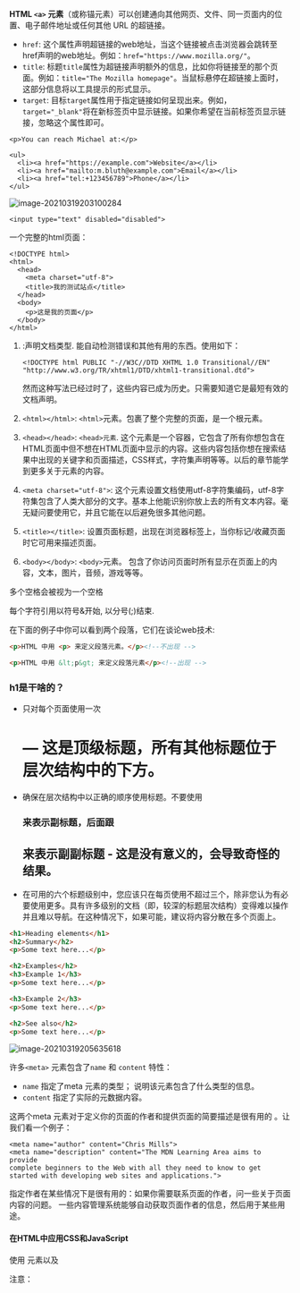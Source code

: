 **HTML `<a>` 元素**（或称锚元素）可以创建通向其他网页、文件、同一页面内的位置、电子邮件地址或任何其他 URL 的超链接。

- `href`: 这个属性声明超链接的web地址，当这个链接被点击浏览器会跳转至href声明的web地址。例如：`href="https://www.mozilla.org/"`。
- `title`: 标题`title`属性为超链接声明额外的信息，比如你将链接至的那个页面。例如：`title="The Mozilla homepage"`。当鼠标悬停在超链接上面时，这部分信息将以工具提示的形式显示。
- `target`: 目标`target`属性用于指定链接如何呈现出来。例如，`target="_blank"`将在新标签页中显示链接。如果你希望在当前标签页显示链接，忽略这个属性即可。

```
<p>You can reach Michael at:</p>

<ul>
  <li><a href="https://example.com">Website</a></li>
  <li><a href="mailto:m.bluth@example.com">Email</a></li>
  <li><a href="tel:+123456789">Phone</a></li>
</ul>
```

![image-20210319203100284](C:%5CUsers%5Clenovo%5CAppData%5CRoaming%5CTypora%5Ctypora-user-images%5Cimage-20210319203100284.png)



```
<input type="text" disabled="disabled">
```

一个完整的html页面：

```
<!DOCTYPE html>
<html>
  <head>
    <meta charset="utf-8">
    <title>我的测试站点</title>
  </head>
  <body>
    <p>这是我的页面</p>
  </body>
</html>
```



1. :声明文档类型. 能自动检测错误和其他有用的东西。使用如下：

   ```
   <!DOCTYPE html PUBLIC "-//W3C//DTD XHTML 1.0 Transitional//EN"
   "http://www.w3.org/TR/xhtml1/DTD/xhtml1-transitional.dtd">
   ```

   然而这种写法已经过时了，这些内容已成为历史。只需要知道它是最短有效的文档声明。

2. `<html></html>`: `<html>`元素。包裹了整个完整的页面，是一个根元素。

3. `<head></head>`: `<head>元素`. 这个元素是一个容器，它包含了所有你想包含在HTML页面中但不想在HTML页面中显示的内容。这些内容包括你想在搜索结果中出现的关键字和页面描述，CSS样式，字符集声明等等。以后的章节能学到更多关于<head>元素的内容。

4. `<meta charset="utf-8">`: 这个元素设置文档使用utf-8字符集编码，utf-8字符集包含了人类大部分的文字。基本上他能识别你放上去的所有文本内容。毫无疑问要使用它，并且它能在以后避免很多其他问题。

5. `<title></title>`: 设置页面标题，出现在浏览器标签上，当你标记/收藏页面时它可用来描述页面。

6. `<body></body>`: `<body>`元素。 包含了你访问页面时所有显示在页面上的内容，文本，图片，音频，游戏等等。

多个空格会被视为一个空格

每个字符引用以符号&开始, 以分号(;)结束.

在下面的例子中你可以看到两个段落，它们在谈论web技术:

```html
<p>HTML 中用 <p> 来定义段落元素。</p><!--不出现 -->

<p>HTML 中用 &lt;p&gt; 来定义段落元素</p><!--出现 -->
```

### h1是干啥的？

- 只对每个页面使用一次<h1> — 这是顶级标题，所有其他标题位于层次结构中的下方。
- 确保在层次结构中以正确的顺序使用标题。不要使用<h3>来表示副标题，后面跟<h2>来表示副副标题 - 这是没有意义的，会导致奇怪的结果。
- 在可用的六个标题级别中，您应该只在每页使用不超过三个，除非您认为有必要使用更多。具有许多级别的文档（即，较深的标题层次结构）变得难以操作并且难以导航。在这种情况下，如果可能，建议将内容分散在多个页面上。

```html
<h1>Heading elements</h1>
<h2>Summary</h2>
<p>Some text here...</p>

<h2>Examples</h2>
<h3>Example 1</h3>
<p>Some text here...</p>

<h3>Example 2</h3>
<p>Some text here...</p>

<h2>See also</h2>
<p>Some text here...</p>
```

![image-20210319205635618](C:%5CUsers%5Clenovo%5CAppData%5CRoaming%5CTypora%5Ctypora-user-images%5Cimage-20210319205635618.png)

许多`<meta>` 元素包含了`name` 和 `content` 特性：

- `name` 指定了meta 元素的类型； 说明该元素包含了什么类型的信息。
- `content` 指定了实际的元数据内容。

这两个meta 元素对于定义你的页面的作者和提供页面的简要描述是很有用的 。让我们看一个例子：

```
<meta name="author" content="Chris Mills">
<meta name="description" content="The MDN Learning Area aims to provide
complete beginners to the Web with all they need to know to get
started with developing web sites and applications.">
```

指定作者在某些情况下是很有用的：如果你需要联系页面的作者，问一些关于页面内容的问题。 一些内容管理系统能够自动获取页面作者的信息，然后用于某些用途。

#### 在HTML中应用CSS和JavaScript

使用 <link>元素以及 <script> 元素引入外部css和js文件。

 <link> 元素经常位于文档的头部。这个link元素有2个属性，rel="stylesheet"表明这是文档的样式表，而 href包含了样式表文件的路径：

```
<link rel="stylesheet" href="my-css-file.css">
```

<script> 部分没必要非要放在文档头部；实际上，把它放在文档的尾部（在 </body>标签之前）是一个更好的选择，这样可以确保在加载脚本之前浏览器已经解析了HTML内容（如果脚本加载某个不存在的元素，浏览器会报错）。

<script src="my-js-file.js"></script>
注意： <script>元素看起来像一个空元素，但它并不是，因此需要一个结束标记。您还可以选择将脚本放入<script>元素中，而不是指向外部脚本文件。

#### 为文档设置主语言：

```
<html lang="zh-CN">
```

#### span元素的作用

HTML <span> 元素是短语内容的通用行内容器，并没有任何特殊语义。可以使用它来编组元素以达到某种样式意图（通过使用类或者Id属性），或者这些元素有着共同的属性，比如lang。应该在没有其他合适的语义元素时才使用它。<span> 与 <div> 元素很相似，但 <div> 是一个 块元素 而 <span> 则是 行内元素 .

#### 无序列表

```
<ul>
  <li>豆浆</li>
  <li>油条</li>
  <li>豆汁</li>
  <li>焦圈</li>
</ul>
```

![image-20210319212850145](C:%5CUsers%5Clenovo%5CAppData%5CRoaming%5CTypora%5Ctypora-user-images%5Cimage-20210319212850145.png)

#### 有序列表

![image-20210319212837957](C:%5CUsers%5Clenovo%5CAppData%5CRoaming%5CTypora%5Ctypora-user-images%5Cimage-20210319212837957.png)

```
<ol>
  <li>沿着条路走到头</li>
  <li>右转</li>
  <li>直行穿过第一个十字路口</li>
  <li>在第三个十字路口处左转</li>
  <li>继续走 300 米，学校就在你的右手边</li>
</ol>
```

#### 嵌套列表

```
<ol>
  <li>先用蛋白一个、盐半茶匙及淀粉两大匙搅拌均匀，调成“腌料”，鸡胸肉切成约一厘米见方的碎丁并用“腌料”搅拌均匀，腌渍半小时。</li>
  <li>用酱油一大匙、淀粉水一大匙、糖半茶匙、盐四分之一茶匙、白醋一茶匙、蒜末半茶匙调拌均匀，调成“综合调味料”。</li>
  <li>鸡丁腌好以后，色拉油下锅烧热，先将鸡丁倒入锅内，用大火快炸半分钟，炸到变色之后，捞出来沥干油汁备用。</li>
  <li>在锅里留下约两大匙油，烧热后将切好的干辣椒下锅，用小火炒香后，再放入花椒粒和葱段一起爆香。随后鸡丁重新下锅，用大火快炒片刻后，再倒入“综合调味料”继续快炒。
    <ul>
      <li>如果你采用正宗川菜做法，最后只需加入花生米，炒拌几下就可以起锅了。</li>
      <li>如果你在北方，可加入黄瓜丁、胡萝卜丁和花生米，翻炒后起锅。</li>
    </ul>
  </li>
</ol>
```

#### 重点突出

```
<p>I am <em>glad</em> you weren't <em>late</em>.</p>
```

```
<p>This liquid is <strong>highly toxic</strong>.</p>

<p>I am counting on you. <strong>Do not</strong> be late!</p>
```

#### 斜体字、粗体字、下划线：

- i被用来传达传统上用斜体表达的意义：外国文字，分类名称，技术术语，一种思想……
- b 被用来传达传统上用粗体表达的意义：关键字，产品名称，引导句……
- u 被用来传达传统上用下划线表达的意义：专有名词，拼写错误……



```
<!-- 学名 -->
<p>
  红喉北蜂鸟（学名：<i>Archilocus colubris</i>）
  是北美东部最常见的蜂鸟品种。
</p>

<!-- 舶来词 -->
<p>
  菜单上有好多舶来词汇，比如 <i lang="uk-latn">vatrushka</i>（东欧乳酪面包）,
  <i lang="id">nasi goreng</i>（印尼炒饭）以及<i lang="fr">soupe à l'oignon</i>（法式洋葱汤）。
</p>

<!-- 已知的错误书写 -->
<p>
  总有一天我会改掉写<u style="text-decoration-line: underline; text-decoration-style: wavy;">措字</u>的毛病。
</p>

<!-- 在一组指令中突出显示关键字 -->
<ol>
  <li>
    <b>切</b>下两片面包，
  </li>
  <li>
    在两片面包中间<b>夹入</b>一片西红柿和一片生菜叶。
  </li>
</ol>
```

### 创建超链接

herf title

```
<p>我创建了一个指向
<a href="https://www.mozilla.org/zh-CN/" title="了解 Mozilla 使命以及如何参与贡献的最佳站点。">Mozilla 主页</a>
的超链接。
</p>
```

图像的超链接：

```
<a href="https://www.mozilla.org/zh-CN/">
  <img src="mozilla-image.png" alt="链接至 Mozilla 主页的 Mozilla 标志">
</a>
```

#### 文档片段：

超链接除了可以链接到文档外，也可以链接到HTML文档的特定部分（被称为**文档片段**）。要做到这一点，你必须首先给要链接到的元素分配一个[`id`](https://developer.mozilla.org/zh-CN/docs/Web/HTML/Global_attributes#attr-id)属性。例如，如果你想链接到一个特定的标题，可以这样做：

```
<h2 id="Mailing_address">邮寄地址</h2>
```

然后链接到那个特定的`id`，您可以在URL的结尾使用一个井号指向它，例如：

```
<p>要提供意见和建议，请将信件邮寄至 <a href="contacts.html#Mailing_address">我们的地址</a>。</p>
```

你甚至可以在同一份文档下，通过链接文档片段，来链接到同一份文档的另一部分：

```
<p>本页面底部可以找到 <a href="#Mailing_address">公司邮寄地址</a>。</p>
```

**绝对URL**：http://www.example.com/projects/index.html

**相对URL**：

如果我们想从示例文件链接`http://www.example.com/projects/index.html`转到相同目录下的一个PDF文件，URL就是文件名URL——例如`project-brief.pdf`——没有其他的信息要求。如果PDF文件能够在`projects`的子目录`pdfs`中访问到，相对路径就是`pdfs/project-brief.pdf`（对应的绝对URL是`http://www.example.com/projects/pdfs/project-brief.pdf`）

#### 下载链接使用download属性

其最基本和最常用的使用形式为一个`mailto`:link （链接），链接简单说明收件人的电子邮件地址。

```
<a href="https://download.mozilla.org/?product=firefox-latest-ssl&os=win64&lang=zh-CN"
   download="firefox-latest-64bit-installer.exe">
  下载最新的 Firefox 中文版 - Windows（64位）
</a>
```

除了电子邮件地址，还可以提供其他信息。任何标准的邮件头字段可以被添加到你提供的邮件URL。 其中最常用的是主题(subject)、抄送(cc)和主体(body) (这不是一个真正的头字段，但允许您为新邮件指定一个短内容消息)。 每个字段及其值被指定为查询项。

下面是一个包含cc、bcc、主题和主体的示例：

```
<a href="mailto:nowhere@mozilla.org?cc=name2@rapidtables.com&bcc=name3@rapidtables.com&subject=The%20subject%20of%20the%20email&body=The%20body%20of%20the%20email">
  Send mail with cc, bcc, subject and body
</a>
```

# 发送表单数据

### 在客户端:定义如何发送数据

####  action 属性

这个属性定义了发送数据要去的位置。它的值必须是一个有效的URL。如果没有提供此属性，则数据将被发送到包含这个表单的页面的URL

```
<form action="http://foo.com">
<form action="/somewhere_else">
```

####  [`method`](https://developer.mozilla.org/zh-CN/docs/Web/HTML/Element/form#attr-method)属性

##### GET 方法

```
<form action="http://foo.com" method="get">
  <div>
    <label for="say">What greeting do you want to say?</label>
    <input name="say" id="say" value="Hi">
  </div>
  <div>
    <label for="to">Who do you want to say it to?</label>
    <input name="to" id="to" value="Mom">
  </div>
  <div>
    <button>Send my greetings</button>
  </div>
</form>
```

数据作为一系列的名称/值对被附加到URL。在URL web地址结束之后，我们得到一个问号(`?`)，后面跟着由一个与符号(`&`)互相分隔开的名称/值对。在本例中，我们将两个数据传递给服务器。

- `say`, 它有一个 `Hi`的值。
- `to`, 它有一个 `Mom`的值。

HTTP请求如下：

```
GET /?say=Hi&to=Mom HTTP/2.0
Host: foo.com
```

##### POST 方法

使用[`method`](https://developer.mozilla.org/zh-CN/docs/Web/HTML/Element/form#attr-method)属性设置为`post`。

```
<form action="http://foo.com" method="post">
  <div>
    <label for="say">What greeting do you want to say?</label>
    <input name="say" id="say" value="Hi">
  </div>
  <div>
    <label for="to">Who do you want to say it to?</label>
    <input name="to" id="to" value="Mom">
  </div>
  <div>
    <button>Send my greetings</button>
  </div>
</form>
```

